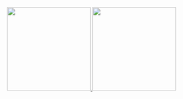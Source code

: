 <div align="center">
  <a href="https://github.com/jdc-santos">
  <img height="190em" src="https://github-readme-stats.vercel.app/api?username=jdc-santos&show_icons=true&theme=tokyonight&include_all_commits=true&count_private=true"/>
  <img height="190em" src="https://github-readme-stats.vercel.app/api/top-langs/?username=jdc-santos&layout=compact&langs_count=7&theme=tokyonight"/>
</div>
